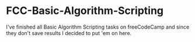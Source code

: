# FCC-Basic-Algorithm-Scripting

I've finished all Basic Algorithm Scripting tasks on freeCodeCamp and since they don't save results I decided to put 'em on here.